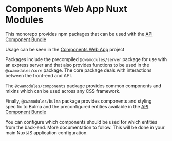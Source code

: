 # Components Web App Nuxt Modules

This monorepo provides npm packages that can be used with the [API Component Bundle](https://github.com/silverbackis/ApiComponentBundle)

Usage can be seen in the [Components Web App](https://github.com/silverbackis/ComponentsWebApp) project

Packages include the precompiled `@cwamodules/server` package for use with an express server and that also provides functions to be used in the `@cwamodules/core` package. The core package deals with interactions between the front-end and API.

The `@cwamodules/components` package provides common components and mixins which can be used across any CSS framework.

Finally, `@cwamodules/bulma` package provides components and styling specific to Bulma and the preconfigured entities available in the [API Component Bundle](https://github.com/silverbackis/ApiComponentBundle)

You can configure which components should be used for which entities from the back-end. More documentation to follow. This will be done in your main NuxtJS application configuration.
